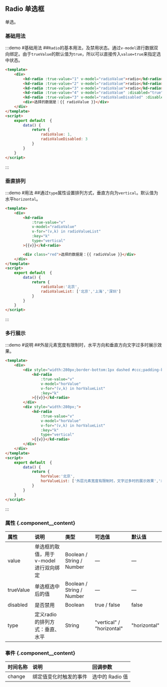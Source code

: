 ## Radio 单选框
单选。

### 基础用法

:::demo #基础用法 ##`Radio`的基本用法，及禁用状态。通过`v-model`进行数据双向绑定。由于`trueValue`的默认值为`true`，所以可以直接传入`value=true`来指定选中状态。

```html
<template>
    <div>
        <kd-radio :true-value="1" v-model="radioValue">radio</kd-radio>
        <kd-radio :true-value="2" v-model="radioValue">radio</kd-radio>
        <kd-radio :true-value="3" v-model="radioValue">radio</kd-radio>
        <kd-radio :true-value="4" v-model="radioValue" :disabled="true">radio</kd-radio>
        <kd-radio :true-value="3" v-model="radioValueDisabled" :disabled="true">radio</kd-radio>
        <div>选择的数据是：{{ radioValue }}</div>
    </div>
</template>
<script>
    export default  {
        data() {
            return {
                radioValue: 1,
                radioValueDisabled: 3
            }
        }
    }
</script>
```

:::

### 垂直排列

:::demo #用法 ##通过`type`属性设置排列方式，垂直方向为`vertical`。默认值为水平`horizontal`。

```html
<template>
    <div>
        <kd-radio
            :true-value="v"
            v-model="radioValue"
            v-for="(v,k) in radioValueList"
            :key="k"
            type="vertical"
        >{{v}}</kd-radio>

        <div class="red">选择的数据是：{{ radioValue }}</div>
    </div>
</template>
<script>
    export default  {
        data() {
            return {
                radioValue:'北京',
                radioValueList: ['北京','上海','深圳']
            }
        }
    }
</script>
```

:::

### 多行展示

:::demo #说明 ##外层元素宽度有限制时，水平方向和垂直方向文字过多时展示效果。

```html
<template>
    <div>
        <div style="width:280px;border-bottom:1px dashed #ccc;padding-bottom:20px">
            <kd-radio
                :true-value="v"
                v-model="horValue"
                v-for="(v,k) in horValueList"
                :key="k"
            >{{v}}</kd-radio>
        </div>
        <div style="width:280px;">
            <kd-radio
                :true-value="v"
                v-model="horValue"
                v-for="(v,k) in horValueList"
                :key="k"
                type="vertical"
            >{{v}}</kd-radio>
        </div>
    </div>
</template>
<script>
    export default  {
        data() {
            return {
                horValue:'北京',
                horValueList: ['外层元素宽度有限制时，文字过多时的展示效果','北京','上海']
            }
        }
    }
</script>
```

:::

### 属性 {.component__content}

| 属性      | 说明    | 类型      | 可选值       | 默认值   |
|:---------- |:-------- |:---------- |:-------------  |:-------- |
| value     | 单选框的取值，用于v-model进行双向绑定   | Boolean / String / Number    |  —  |    —    |
| trueValue  |   单选框选中后的值   | Boolean / String / Number  |     —     |   —    |
| disabled     | 是否禁用   | Boolean    |     true / false     |    false     |
| type  |   定义radio的排列方式：垂直、水平   | String  |     "vertical" / "horizontal"    |    "horizontal"    |

### 事件 {.component__content}

| 时间名称      | 说明    | 回调参数      |
|:---------- |:-------- |:---------- |
| change     | 绑定值变化时触发的事件   | 选中的 Radio 值   |
